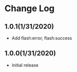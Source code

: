 # Change Log
## 1.0.1(1/31/2020)
- Add flash:error, flash:success

## 1.0.0(1/31/2020)
- Initial release